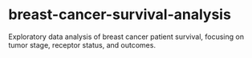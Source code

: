 # breast-cancer-survival-analysis
Exploratory data analysis of breast cancer patient survival, focusing on tumor stage, receptor status, and outcomes.
